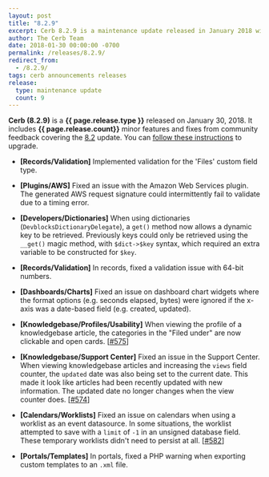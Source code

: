 ```yaml
---
layout: post
title: "8.2.9"
excerpt: Cerb 8.2.9 is a maintenance update released in January 2018 with 9 minor features and fixes from community feedback.
author: The Cerb Team
date: 2018-01-30 00:00:00 -0700
permalink: /releases/8.2.9/
redirect_from:
  - /8.2.9/
tags: cerb announcements releases
release:
  type: maintenance update
  count: 9
---
```


**Cerb (8.2.9)** is a **{{ page.release.type }}** released on January 30, 2018. It includes **{{ page.release.count}}** minor features and fixes from community feedback covering the [8.2](/releases/8.2/) update.  You can [follow these instructions](/docs/upgrading/) to upgrade.

* **[Records/Validation]** Implemented validation for the 'Files' custom field type.

* **[Plugins/AWS]** Fixed an issue with the Amazon Web Services plugin. The generated AWS request signature could intermittently fail to validate due to a timing error.

* **[Developers/Dictionaries]** When using dictionaries (`DevblocksDictionaryDelegate`), a `get()` method now allows a dynamic key to be retrieved. Previously keys could only be retrieved using the `__get()` magic method, with `$dict->$key` syntax, which required an extra variable to be constructed for `$key`.

* **[Records/Validation]** In records, fixed a validation issue with 64-bit numbers.

* **[Dashboards/Charts]** Fixed an issue on dashboard chart widgets where the format options (e.g. seconds elapsed, bytes) were ignored if the x-axis was a date-based field (e.g. created, updated).

* **[Knowledgebase/Profiles/Usability]** When viewing the profile of a knowledgebase article, the categories in the "Filed under" are now clickable and open cards. [[#575](https://github.com/jstanden/cerb/issues/575)]

* **[Knowledgebase/Support Center]** Fixed an issue in the Support Center. When viewing knowledgebase articles and increasing the `views` field counter, the `updated` date was also being set to the current date. This made it look like articles had been recently updated with new information. The updated date no longer changes when the view counter does. [[#574](https://github.com/jstanden/cerb/issues/574)]

* **[Calendars/Worklists]** Fixed an issue on calendars when using a worklist as an event datasource. In some situations, the worklist attempted to save with a `limit` of `-1` in an unsigned database field. These temporary worklists didn't need to persist at all. [[#582](https://github.com/jstanden/cerb/issues/582)]

* **[Portals/Templates]** In portals, fixed a PHP warning when exporting custom templates to an `.xml` file.


